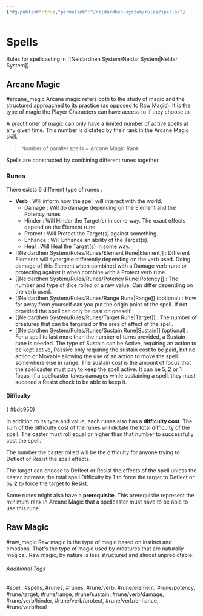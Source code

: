 ```yaml
---
{"dg-publish":true,"permalink":"/neldardhen-system/rules/spells/"}
---
```



# Spells
Rules for spellcasting in [[Neldardhen System/Neldar System\|Neldar System]].

## Arcane Magic
#arcane_magic
Arcane magic refers both to the study of magic and the structured approached to its practice (as opposed to Raw Magic). It is the type of magic the Player Characters can have access to if they choose to.

A practitioner of magic can only have a limited number of active spells at any given time. This number is dictated by their rank in the Arcane Magic skill.

> Number of parallel spells = Arcane Magic Rank

Spells are constructed by combining different runes together. 

### Runes

There exists 6 different type of runes :

- **Verb** : Will inform how the spell will interact with the world.  
    - Damage : Will do damage depending on the Element and the Potency runes
    - Hinder : Will Hinder the Target(s) in some way. The exact effects depend on the Element rune.
    - Protect : Will Protect the Target(s) against something.
    - Enhance : Will Enhance an ability of the Target(s).
    - Heal : Will Heal the Target(s) in some way.
- [[Neldardhen System/Rules/Runes/Element Rune\|Element]] : Different Elements will synergise differently depending on the verb used. Doing damage of this Element when combined with a Damage verb rune or protecting against it when combine with a Protect verb rune.
- [[Neldardhen System/Rules/Runes/Potency Rune\|Potency]] : The number and type of dice rolled or a raw value. Can differ depending on the verb used.
- [[Neldardhen System/Rules/Runes/Range Rune\|Range]] (optional) : How far away from yourself can you put the origin point of the spell. If not provided the spell can only be cast on oneself.
- [[Neldardhen System/Rules/Runes/Target Rune\|Target]] : The number of creatures that can be targeted or the area of effect of the spell.
- [[Neldardhen System/Rules/Runes/Sustain Rune\|Sustain]] (optional) : For a spell to last more than the number of turns provided, a Sustain rune is needed. The type of Sustain can be Active, requiring an action to be kept active, Passive only requiring the sustain cost to be paid, but no action or Movable allowing the use of an action to move the spell somewhere else in range. The sustain cost is the amount of focus that the spellcaster must pay to keep the spell active. It can be 5, 2 or 1 focus. If a spellcaster takes damages while sustaining a spell, they must succeed a Resist check to be able to keep it.

#### Difficulty
{ #bdc950}


In addition to its type and value, each runes also has a **difficulty cost**. The sum of the difficulty cost of the runes will dictate the total difficulty of the spell. The caster must roll equal or higher than that number to successfully cast the spell.

The number the caster rolled will be the difficulty for anyone trying to Deflect or Resist the spell effects. 

The target can choose to Deflect or Resist the effects of the spell unless the caster increase the total spell Difficulty by **1** to force the target to Deflect or by **2** to force the target to Resist. 

Some runes might also have a **prerequisite**. This prerequisite represent the minimum rank in Arcane Magic that a spellcaster must have to be able to use this rune.

## Raw Magic
#raw_magic
Raw magic is the type of magic based on instinct and emotions. That's the type of magic used by creatures that are naturally magical. Raw magic, by nature is less structured and almost unpredictable.

###### Additional Tags

#spell, #spells, #runes, #runes, #rune/verb, #rune/element, #rune/potency, #rune/target, #rune/range, #rune/sustain, #rune/verb/damage, #rune/verb/hinder, #rune/verb/protect, #rune/verb/enhance, #rune/verb/heal